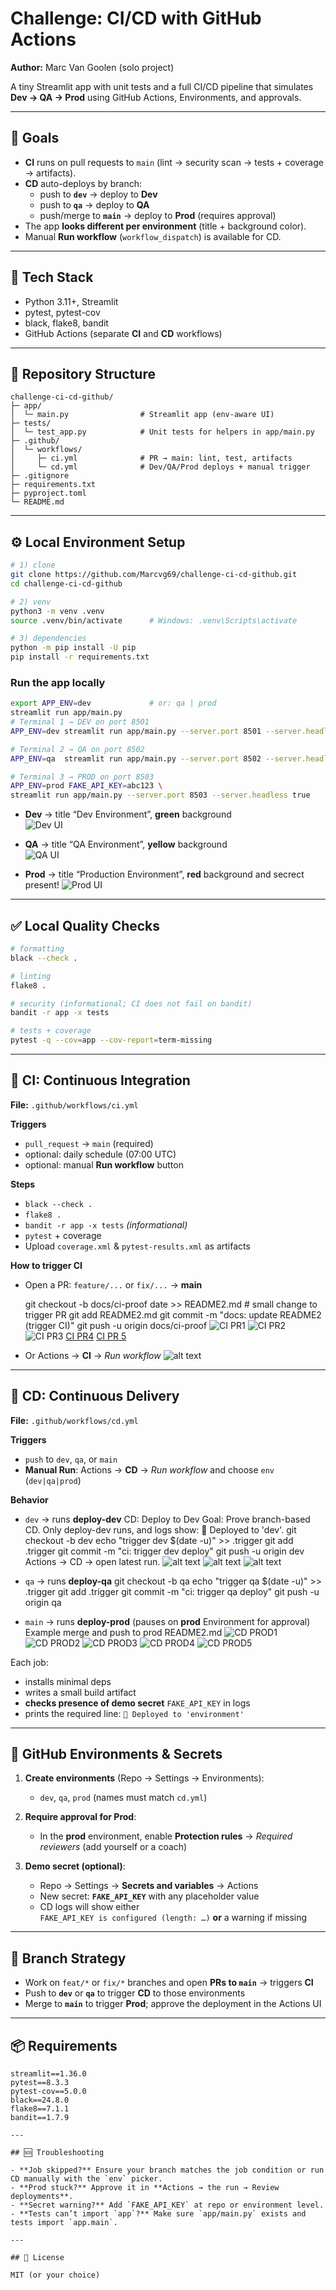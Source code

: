 # Challenge: CI/CD with GitHub Actions  
**Author:** Marc Van Goolen (solo project)

A tiny Streamlit app with unit tests and a full CI/CD pipeline that simulates **Dev → QA → Prod** using GitHub Actions, Environments, and approvals.

---

## 🎯 Goals

- **CI** runs on pull requests to `main` (lint → security scan → tests + coverage → artifacts).
- **CD** auto-deploys by branch:
  - push to **`dev`** → deploy to **Dev**
  - push to **`qa`** → deploy to **QA**
  - push/merge to **`main`** → deploy to **Prod** (requires approval)
- The app **looks different per environment** (title + background color).
- Manual **Run workflow** (`workflow_dispatch`) is available for CD.

---

## 🧱 Tech Stack

- Python 3.11+, Streamlit  
- pytest, pytest-cov  
- black, flake8, bandit  
- GitHub Actions (separate **CI** and **CD** workflows)

---

## 📁 Repository Structure

~~~
challenge-ci-cd-github/
├─ app/
│  └─ main.py                # Streamlit app (env-aware UI)
├─ tests/
│  └─ test_app.py            # Unit tests for helpers in app/main.py
├─ .github/
│  └─ workflows/
│     ├─ ci.yml              # PR → main: lint, test, artifacts
│     └─ cd.yml              # Dev/QA/Prod deploys + manual trigger
├─ .gitignore
├─ requirements.txt
├─ pyproject.toml
└─ README.md
~~~

---

## ⚙️ Local Environment Setup

~~~bash
# 1) clone
git clone https://github.com/Marcvg69/challenge-ci-cd-github.git
cd challenge-ci-cd-github

# 2) venv
python3 -m venv .venv
source .venv/bin/activate      # Windows: .venv\Scripts\activate

# 3) dependencies
python -m pip install -U pip
pip install -r requirements.txt
~~~

### Run the app locally

~~~bash
export APP_ENV=dev             # or: qa | prod
streamlit run app/main.py
# Terminal 1 → DEV on port 8501
APP_ENV=dev streamlit run app/main.py --server.port 8501 --server.headless true

# Terminal 2 → QA on port 8502
APP_ENV=qa  streamlit run app/main.py --server.port 8502 --server.headless true

# Terminal 3 → PROD on port 8503
APP_ENV=prod FAKE_API_KEY=abc123 \
streamlit run app/main.py --server.port 8503 --server.headless true

~~~

- **Dev** → title “Dev Environment”, **green** background  
![Dev UI](<docs/Screenshot 2025-08-19 at 14.27.22.png>)

- **QA** → title “QA Environment”, **yellow** background  
![QA UI](<docs/Screenshot 2025-08-19 at 14.51.30.png>)

- **Prod** → title “Production Environment”, **red** background and secrect present!
![Prod UI](<docs/Screenshot 2025-08-19 at 15.07.25.png>)
---

## ✅ Local Quality Checks

~~~bash
# formatting
black --check .

# linting
flake8 .

# security (informational; CI does not fail on bandit)
bandit -r app -x tests

# tests + coverage
pytest -q --cov=app --cov-report=term-missing
~~~

---

## 🤖 CI: Continuous Integration

**File:** `.github/workflows/ci.yml`

**Triggers**
- `pull_request` → `main` (required)
- optional: daily schedule (07:00 UTC)
- optional: manual **Run workflow** button

**Steps**
- `black --check .`
- `flake8 .`
- `bandit -r app -x tests` *(informational)*
- `pytest` + coverage
- Upload `coverage.xml` & `pytest-results.xml` as artifacts

**How to trigger CI**
- Open a PR: `feature/...` or `fix/...` → **main**

    git checkout -b docs/ci-proof
    date >> README2.md               # small change to trigger PR
    git add README2.md
    git commit -m "docs: update README2 (trigger CI)"
    git push -u origin docs/ci-proof
![CI PR1](<docs/Screenshot 2025-08-19 at 15.37.44.png>)
![CI PR2](<docs/Screenshot 2025-08-19 at 15.34.40.png>)
![CI PR3](<docs/Screenshot 2025-08-19 at 15.37.44.png>)
[CI PR4](docs/bandit-report.zip)
[CI PR 5](docs/coverage-xml.zip)

- Or Actions → **CI** → *Run workflow* 
![alt text](<docs/Screenshot 2025-08-19 at 15.47.42.png>)
---

## 🚀 CD: Continuous Delivery

**File:** `.github/workflows/cd.yml`

**Triggers**
- `push` to `dev`, `qa`, or `main`
- **Manual Run**: Actions → **CD** → *Run workflow* and choose `env` (`dev|qa|prod`)

**Behavior**
- `dev` → runs **deploy-dev**
CD: Deploy to Dev
Goal: Prove branch-based CD. Only deploy-dev runs, and logs show:
🚀 Deployed to 'dev'.
git checkout -b dev
echo "trigger dev $(date -u)" >> .trigger
git add .trigger
git commit -m "ci: trigger dev deploy"
git push -u origin dev
Actions → CD → open latest run.
![alt text](<docs/Screenshot 2025-08-19 at 16.41.31.png>)
![alt text](<docs/Screenshot 2025-08-19 at 16.41.37.png>)
![alt text](<docs/Screenshot 2025-08-19 at 16.41.42.png>)

- `qa` → runs **deploy-qa**
git checkout -b qa
echo "trigger qa $(date -u)" >> .trigger
git add .trigger
git commit -m "ci: trigger qa deploy"
git push -u origin qa


- `main` → runs **deploy-prod** (pauses on **prod** Environment for approval)
Example merge and push to prod README2.md
![CD PROD1](<docs/Screenshot 2025-08-19 at 15.51.42.png>)
![CD PROD2](<docs/Screenshot 2025-08-19 at 15.51.48.png>)
![CD PROD3](<docs/Screenshot 2025-08-19 at 15.52.29.png>)
![CD PROD4](<docs/Screenshot 2025-08-19 at 15.53.13.png>)
![CD PROD5](<docs/Screenshot 2025-08-19 at 15.53.55.png>)


Each job:
- installs minimal deps
- writes a small build artifact
- **checks presence of demo secret** `FAKE_API_KEY` in logs
- prints the required line: `🚀 Deployed to 'environment'`

---

## 🔐 GitHub Environments & Secrets

1. **Create environments** (Repo → Settings → Environments):
   - `dev`, `qa`, `prod` (names must match `cd.yml`)

2. **Require approval for Prod**:
   - In the **prod** environment, enable **Protection rules** → *Required reviewers* (add yourself or a coach)

3. **Demo secret (optional)**:
   - Repo → Settings → **Secrets and variables** → Actions  
   - New secret: **`FAKE_API_KEY`** with any placeholder value  
   - CD logs will show either  
     `FAKE_API_KEY is configured (length: …)` **or** a warning if missing

---

## 🧵 Branch Strategy

- Work on `feat/*` or `fix/*` branches and open **PRs to `main`** → triggers **CI**
- Push to **`dev`** or **`qa`** to trigger **CD** to those environments
- Merge to **`main`** to trigger **Prod**; approve the deployment in the Actions UI

---

## 📦 Requirements

~~~
streamlit==1.36.0
pytest==8.3.3
pytest-cov==5.0.0
black==24.8.0
flake8==7.1.1
bandit==1.7.9

---

## 🆘 Troubleshooting

- **Job skipped?** Ensure your branch matches the job condition or run CD manually with the `env` picker.  
- **Prod stuck?** Approve it in **Actions → the run → Review deployments**.  
- **Secret warning?** Add `FAKE_API_KEY` at repo or environment level.  
- **Tests can’t import `app`?** Make sure `app/main.py` exists and tests import `app.main`.

---

## 📄 License

MIT (or your choice)
